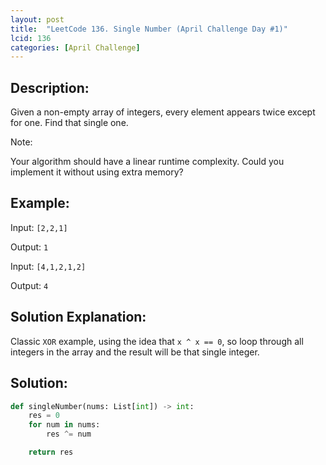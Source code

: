 ```yaml
---
layout: post
title:  "LeetCode 136. Single Number (April Challenge Day #1)"
lcid: 136
categories: [April Challenge]
---
```

## Description:
Given a non-empty array of integers, every element appears twice except for one. Find that single one.

Note:

Your algorithm should have a linear runtime complexity. Could you implement it without using extra memory?

## Example:
Input: `[2,2,1]`

Output: `1`

Input: `[4,1,2,1,2]`

Output: `4`

## Solution Explanation:
Classic `XOR` example, using the idea that `x ^ x == 0`, so loop through all integers in the array and the result will be that single integer.

## Solution:
```python
def singleNumber(nums: List[int]) -> int:
    res = 0
    for num in nums:
        res ^= num

    return res
```
